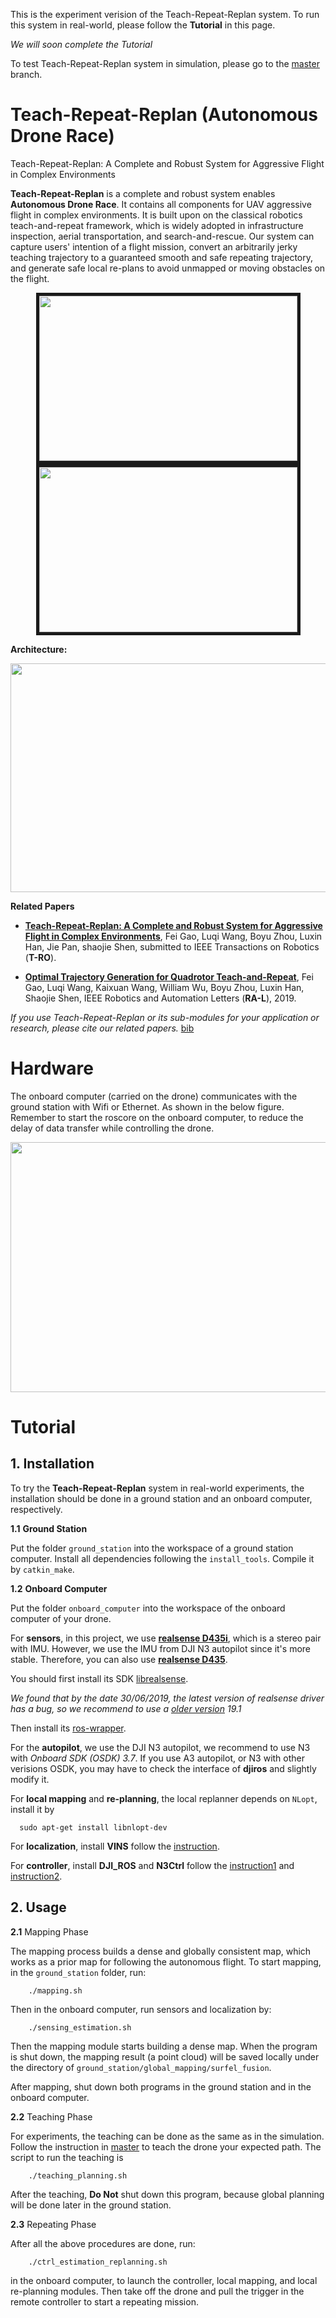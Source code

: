 This is the experiment verision of the Teach-Repeat-Replan system. To run this system in real-world, please follow the **Tutorial** in this page.

*We will soon complete the Tutorial*

To test Teach-Repeat-Replan system in simulation, please go to the [master](https://github.com/HKUST-Aerial-Robotics/Teach-Repeat-Replan) branch.

# Teach-Repeat-Replan (Autonomous Drone Race)
Teach-Repeat-Replan: A Complete and Robust System for Aggressive Flight in Complex Environments

**Teach-Repeat-Replan** is a complete and robust system enables **Autonomous Drone Race**. It contains all components for UAV aggressive flight in complex environments. It is built upon on the classical robotics teach-and-repeat framework, which is widely adopted in infrastructure inspection, aerial transportation, and search-and-rescue. Our system can capture users' intention of a flight mission, convert an arbitrarily jerky teaching trajectory to a guaranteed smooth and safe repeating trajectory, and generate safe local re-plans to avoid unmapped or moving obstacles on the flight.

<p align = "center">
<img src="https://github.com/HKUST-Aerial-Robotics/Teach-Repeat-Replan/blob/master/files/drone_race_1.gif" width = "413" height = "264" border="5" />
<img src="https://github.com/HKUST-Aerial-Robotics/Teach-Repeat-Replan/blob/master/files/drone_race_2.gif" width = "413" height = "264" border="5" />
</p>

**Architecture:**
 <p align="center">
  <img src="https://github.com/HKUST-Aerial-Robotics/Teach-Repeat-Replan/blob/master/files/sys_architecture.png" width = "767" height = "366">
  </p>

**Related Papers**

* [**Teach-Repeat-Replan: A Complete and Robust System for Aggressive Flight in Complex Environments**](), Fei Gao, Luqi Wang, Boyu Zhou, Luxin Han, Jie Pan, shaojie Shen, submitted to IEEE Transactions on Robotics (**T-RO**).

* [**Optimal Trajectory Generation for Quadrotor Teach-and-Repeat**](https://ieeexplore.ieee.org/abstract/document/8625495), Fei Gao, Luqi Wang, Kaixuan Wang, William Wu, Boyu Zhou, Luxin Han, Shaojie Shen, IEEE Robotics and Automation Letters (**RA-L**), 2019.

*If you use Teach-Repeat-Replan or its sub-modules for your application or research, please cite our related papers.* [bib](https://github.com/HKUST-Aerial-Robotics/Teach-Repeat-Replan/blob/master/files/bib.txt)

# Hardware

The onboard computer (carried on the drone) communicates with the ground station with Wifi or Ethernet. As shown in the below figure. Remember to start the roscore on the onboard computer, to reduce the delay of data transfer while controlling the drone.

 <p align="center">
  <img src="https://github.com/HKUST-Aerial-Robotics/Teach-Repeat-Replan/blob/experiment/files/hardware.png" width = "520" height = "400">
  </p>

# Tutorial
## 1. Installation

To try the **Teach-Repeat-Replan** system in real-world experiments, the installation should be done in a ground station and an onboard computer, respectively.

**1.1**  **Ground Station**

Put the folder ```ground_station``` into the workspace of a ground station computer. Install all dependencies following the 
```install_tools```. Compile it by ```catkin_make```.

**1.2**  **Onboard Computer**

Put the folder ```onboard_computer``` into the workspace of the onboard computer of your drone. 

For **sensors**, in this project, we use [**realsense D435i**](https://www.intelrealsense.com/depth-camera-d435i/), which is a stereo pair with IMU. However, we use the IMU from DJI N3 autopilot since it's more stable. Therefore, you can also use [**realsense D435**](https://www.intelrealsense.com/depth-camera-d435/).

You should first install its SDK [librealsense](https://github.com/IntelRealSense/librealsense).

*We found that by the date 30/06/2019, the latest version of realsense driver has a bug, so we recommend to use a [older version](https://github.com/IntelRealSense/librealsense/releases) 19.1*

Then install its [ros-wrapper](https://github.com/IntelRealSense/realsense-ros).

For the **autopilot**, we use the DJI N3 autopilot, we recommend to use N3 with *Onboard SDK (OSDK) 3.7*. If you use A3 autopilot, or N3 with other verisions OSDK, you may have to check the interface of **djiros** and slightly modify it.

For **local mapping** and **re-planning**, the local replanner depends on ```NLopt```, install it by 
```
  sudo apt-get install libnlopt-dev
```

For **localization**, install **VINS** follow the [instruction](https://github.com/HKUST-Aerial-Robotics/Teach-Repeat-Replan/tree/experiment/onboard_computer/localization/VINS-Fusion).

For **controller**, install **DJI_ROS** and **N3Ctrl** follow the [instruction1](https://github.com/HKUST-Aerial-Robotics/Teach-Repeat-Replan/tree/experiment/onboard_computer/controller/djiros) and [instruction2](https://github.com/HKUST-Aerial-Robotics/Teach-Repeat-Replan/tree/experiment/onboard_computer/controller/n3ctrl).

## 2. Usage

**2.1**  Mapping Phase

The mapping process builds a dense and globally consistent map, which works as a prior map for following the autonomous flight.
To start mapping, in the ```ground_station``` folder, run:

```
    ./mapping.sh
```

Then in the onboard computer, run sensors and localization by:

```
    ./sensing_estimation.sh
```

Then the mapping module starts building a dense map. When the program is shut down, the mapping result (a point cloud) will be saved locally under the directory of ```ground_station/global_mapping/surfel_fusion```.

After mapping, shut down both programs in the ground station and in the onboard computer.

**2.2**  Teaching Phase

For experiments, the teaching can be done as the same as in the simulation. Follow the instruction in [master](https://github.com/HKUST-Aerial-Robotics/Teach-Repeat-Replan) to teach the drone your expected path. The script to run the teaching is

```
    ./teaching_planning.sh
```
After the teaching, **Do Not** shut down this program, because global planning will be done later in the ground station.

**2.3**  Repeating Phase

After all the above procedures are done, run:
```
    ./ctrl_estimation_replanning.sh
```
in the onboard computer, to launch the controller, local mapping, and local re-planning modules. Then take off the drone and pull the trigger in the remote controller to start a repeating mission.
